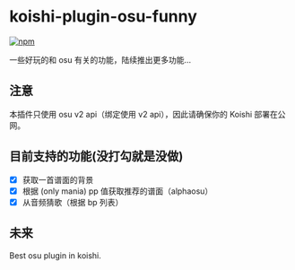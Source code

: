 # koishi-plugin-osu-funny

[![npm](https://img.shields.io/npm/v/koishi-plugin-osu-funny?style=flat-square)](https://www.npmjs.com/package/koishi-plugin-osu-funny)

一些好玩的和 osu 有关的功能，陆续推出更多功能...

## 注意

本插件只使用 osu v2 api（绑定使用 v2 api），因此请确保你的 Koishi 部署在公网。

## 目前支持的功能(没打勾就是没做)

- [x] 获取一首谱面的背景
- [x] 根据 (only mania) pp 值获取推荐的谱面（alphaosu）
- [x] 从音频猜歌（根据 bp 列表）

## 未来

Best osu plugin in koishi.
